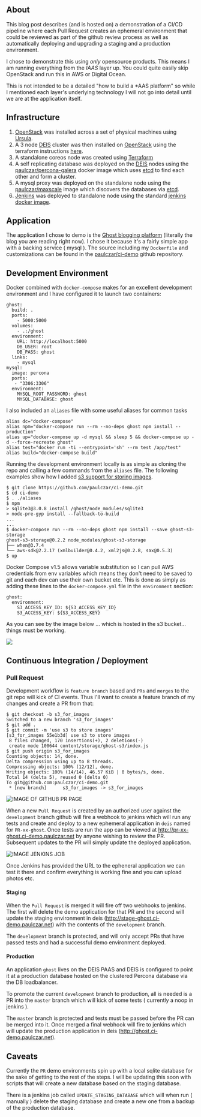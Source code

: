 ## About

This blog post describes (and is hosted on) a demonstration of a CI/CD pipeline where each Pull Request creates an ephemeral environment that could be reviewed as part of the github review process as well as automatically deploying and upgrading a staging and a production environment.

I chose to demonstrate this using _only_ opensource products. This means I am running everything from the _IAAS_ layer up. You could quite easily skip OpenStack and run this in AWS or Digital Ocean.

This is not intended to be a detailed "how to build a *AAS platform" so while I mentioned each layer's underlying technology I will not go into detail until we are at the application itself.

## Infrastructure

1. [OpenStack](http://www.openstack.org/) was installed across a set of physical machines using [Ursula](https://github.com/blueboxgroup/ursula).
2. A 3 node [DEIS](http://deis.io/)
 cluster was then installed on [OpenStack](http://www.openstack.org/) using the terraform instructions [here](https://github.com/paulczar/deis/tree/openstack_provision_script/contrib/openstack).
3. A standalone coreos node was created using [Terraform](https://terraform.io/) 
4. A self replicating database was deployed on the [DEIS](http://deis.io/) nodes using the [paulczar/percona-galera](https://github.com/paulczar/docker-percona_galera) docker image which uses [etcd](https://coreos.com/etcd/) to find each other and form a cluster.
5. A mysql proxy was deployed on the standalone node using the [paulczar/maxscale](https://hub.docker.com/r/paulczar/maxscale/) image which discovers the databases via [etcd](https://coreos.com/etcd/).
6. [Jenkins](http://jenkins-ci.org/) was deployed to standalone node using the standard [jenkins docker image](https://hub.docker.com/_/jenkins/).

## Application

The application I chose to demo is the [Ghost blogging platform](https://ghost.org/download/) (literally the blog you are reading right now).   I chose it because it's a fairly simple app with a backing service ( mysql ).  The source including my `Dockerfile` and customizations can be found in the [paulczar/ci-demo](https://github.com/paulczar/ci-demo) github repository.

## Development Environment

Docker combined with `docker-compose` makes for an excellent development environment and I have configured it to launch two containers:

```
ghost:
  build: .
  ports:
    - 5000:5000
  volumes:
    - .:/ghost
  environment:
    URL: http://localhost:5000
    DB_USER: root
    DB_PASS: ghost
  links:
    - mysql
mysql:
  image: percona
  ports:
   - "3306:3306"
  environment:
    MYSQL_ROOT_PASSWORD: ghost
    MYSQL_DATABASE: ghost
```

I also included an `aliases` file with some useful aliases for common tasks

```
alias dc="docker-compose"
alias npm="docker-compose run --rm --no-deps ghost npm install --production"
alias up="docker-compose up -d mysql && sleep 5 && docker-compose up -d --force-recreate ghost"
alias test="docker run -ti --entrypoint='sh' --rm test /app/test"
alias build="docker-compose build"
```

Running the development environment locally is as simple as cloning the repo and calling a few commands from the `aliases` file.  The following examples show how I added [s3 support for storing images](https://www.npmjs.com/package/ghost-s3-storage).

```
$ git clone https://github.com/paulczar/ci-demo.git
$ cd ci-demo
$ . ./aliases
$ npm
> sqlite3@3.0.8 install /ghost/node_modules/sqlite3
> node-pre-gyp install --fallback-to-build
...
...
$ docker-compose run --rm --no-deps ghost npm install --save ghost-s3-storage
ghost-s3-storage@0.2.2 node_modules/ghost-s3-storage
├── when@3.7.4
└── aws-sdk@2.2.17 (xmlbuilder@0.4.2, xml2js@0.2.8, sax@0.5.3)
$ up
```

Docker Compose v1.5 allows variable substitution so I can pull AWS credentials from env variables which means they don't need to be saved to git and each dev can use their own bucket etc.  This is done as simply as adding these lines to the `docker-compose.yml` file in the `environment` section:

```
ghost:
  environment:
    S3_ACCESS_KEY_ID: ${S3_ACCESS_KEY_ID}
    S3_ACCESS_KEY: ${S3_ACCESS_KEY}
```

As you can see by the image below ... which is hosted in the s3 bucket... things must be working.

![](https://ci-demo-ghost-images.s3.amazonaws.com/2015/Nov/ghost_blog-1447652183265.png)

## Continuous Integration / Deployment

### Pull Request

Development workflow is `feature branch` based and `PRs` and `merges` to the git repo will kick of CI events.  Thus I'll want to create a feature branch of my changes and create a PR from that:

```
$ git checkout -b s3_for_images
Switched to a new branch 's3_for_images'
$ git add .
$ git commit -m 'use s3 to store images'
[s3_for_images 55e1b3d] use s3 to store images
 8 files changed, 170 insertions(+), 2 deletions(-)
 create mode 100644 content/storage/ghost-s3/index.js
$ git push origin s3_for_images 
Counting objects: 14, done.
Delta compression using up to 8 threads.
Compressing objects: 100% (12/12), done.
Writing objects: 100% (14/14), 46.57 KiB | 0 bytes/s, done.
Total 14 (delta 5), reused 0 (delta 0)
To git@github.com:paulczar/ci-demo.git
 * [new branch]      s3_for_images -> s3_for_images
```

![IMAGE OF GITHUB PR PAGE](http://)

When a new `Pull Request` is created by an authorized user against the `development` branch github will fire a webhook to jenkins which will run any tests and create and deploy to a new ephemeral application in `deis` named for `PR-xx-ghost`.  Once tests are run the app can be viewed at http://pr-xx-ghost.ci-demo.paulczar.net by anyone wishing to review the PR.  Subsequent updates to the PR will simply update the deployed application.

![IMAGE JENKINS JOB](http://)

Once Jenkins has provided the URL to the epheneral application we can test it there and confirm everything is working fine and you can upload photos etc.

#### Staging

When the `Pull Request` is merged it will fire off two webhooks to jenkins.  The first will delete the demo application for that PR and the second will update the staging environment in deis (http://stage-ghost.ci-demo.paulczar.net) with the contents of the `development` branch.

The `development` branch is protected, and will only accept PRs that have passed tests and had a successful demo environment deployed.

#### Production

An application `ghost` lives on the DEIS PAAS and DEIS is configured to point it at a production database hosted on the clustered Percona database via the DB loadbalancer.

To promote the current `development` branch to production, all is needed is a PR into the `master` branch which will kick of some tests ( currently a noop in jenkins ).

The `master` branch is protected and tests must be passed before the PR can be merged into it.  Once merged a final webhook will fire to jenkins which will update the production application in deis (http://ghost.ci-demo.paulczar.net).

## Caveats

Currently the `PR` demo environments spin up with a local sqlite database for the sake of getting to the rest of the steps.  I will be updating this soon with scripts that will create a new database based on the staging database.

There is a jenkins job called `UPDATE_STAGING_DATABASE` which will when run ( manually ) delete the staging database and create a new one from a backup of the production database. 

